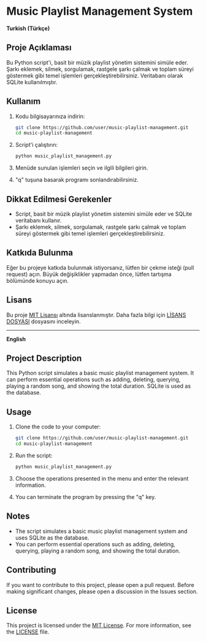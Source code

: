 # Music Playlist Management System

**Turkish (Türkçe)**

## Proje Açıklaması

Bu Python script'i, basit bir müzik playlist yönetim sistemini simüle eder. Şarkı eklemek, silmek, sorgulamak, rastgele şarkı çalmak ve toplam süreyi göstermek gibi temel işlemleri gerçekleştirebilirsiniz. Veritabanı olarak SQLite kullanılmıştır.

## Kullanım

1. Kodu bilgisayarınıza indirin:

    ```bash
    git clone https://github.com/user/music-playlist-management.git
    cd music-playlist-management
    ```

2. Script'i çalıştırın:

    ```bash
    python music_playlist_management.py
    ```

3. Menüde sunulan işlemleri seçin ve ilgili bilgileri girin.

4. "q" tuşuna basarak programı sonlandırabilirsiniz.

## Dikkat Edilmesi Gerekenler

- Script, basit bir müzik playlist yönetim sistemini simüle eder ve SQLite veritabanı kullanır.
- Şarkı eklemek, silmek, sorgulamak, rastgele şarkı çalmak ve toplam süreyi göstermek gibi temel işlemleri gerçekleştirebilirsiniz.

## Katkıda Bulunma

Eğer bu projeye katkıda bulunmak istiyorsanız, lütfen bir çekme isteği (pull request) açın. Büyük değişiklikler yapmadan önce, lütfen tartışma bölümünde konuyu açın.

## Lisans

Bu proje [MIT Lisansı](LICENSE) altında lisanslanmıştır. Daha fazla bilgi için [LİSANS DOSYASI](LICENSE) dosyasını inceleyin.

---

**English**

## Project Description

This Python script simulates a basic music playlist management system. It can perform essential operations such as adding, deleting, querying, playing a random song, and showing the total duration. SQLite is used as the database.

## Usage

1. Clone the code to your computer:

    ```bash
    git clone https://github.com/user/music-playlist-management.git
    cd music-playlist-management
    ```

2. Run the script:

    ```bash
    python music_playlist_management.py
    ```

3. Choose the operations presented in the menu and enter the relevant information.

4. You can terminate the program by pressing the "q" key.

## Notes

- The script simulates a basic music playlist management system and uses SQLite as the database.
- You can perform essential operations such as adding, deleting, querying, playing a random song, and showing the total duration.

## Contributing

If you want to contribute to this project, please open a pull request. Before making significant changes, please open a discussion in the Issues section.

## License

This project is licensed under the [MIT License](LICENSE). For more information, see the [LICENSE](LICENSE) file.
